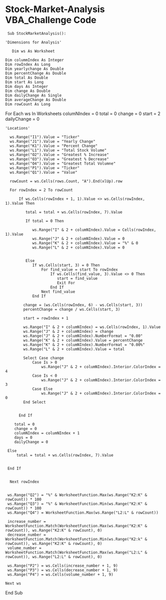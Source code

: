 # Stock-Market-Analysis VBA_Challenge Code

     Sub StockMarketAnalysis():
  
    'Dimensions for Analysis'
  
       Dim ws As Worksheet
  
    Dim colummIndex As Integer
    Dim rowIndex As Long
    Dim yearlychange As Double
    Dim percentChange As Double
    Dim total As Double
    Dim start As Long
    Dim days As Integer
    Dim change As Double
    Dim dailyChange As Single
    Dim averageChange As Double
    Dim rowCount As Long
  
  For Each ws In Worksheets
      columNIndex = 0
      total = 0
      change = 0
      start = 2
      dailyChange = 0

    'Locations'
    
      ws.Range("I1").Value = "Ticker"
      ws.Range("J1").Value = "Yearly Change"
      ws.Range("K1").Value = "Percent Change"
      ws.Range("L1").Value = "Total Stock Volume"
      ws.Range("O2").Value = "Greatest % Increase"
      ws.Range("O3").Value = "Greatest % Decrease"
      ws.Range("O4").Value = "Greatest Total Volumne"
      ws.Range("P1").Value = "Ticker"
      ws.Range("Q1").Value = "Value"
  
      rowCount = ws.Cells(rows.Count, "A").End(xlUp).row
  
      For rowIndex = 2 To rowCount
  
          If ws.Cells(rowIndex + 1, 1).Value <> ws.Cells(rowIndex, 1).Value Then
    
             total = total + ws.Cells(rowIndex, 7).Value
        
             If total = 0 Then
             
                ws.Range("I" & 2 + columNIndex).Value = Cells(rowIndex, 1).Value
                ws.Range("J" & 2 + columNIndex).Value = 0
                ws.Range("K" & 2 + columNIndex).Value = "%" & 0
                ws.Range("L" & 2 + columNIndex).Value = 0
            
            
             Else
                If ws.Cells(start, 3) = 0 Then
                    For find_value = start To rowIndex
                        If ws.Cells(find_value, 3).Value <> 0 Then
                           start = find_value
                           Exit For
                        End If
                    Next find_value
                End If
            
            change = (ws.Cells(rowIndex, 6) - ws.Cells(start, 3))
            percentChange = change / ws.Cells(start, 3)
            
            start = rowIndex + 1
            
            ws.Range("I" & 2 + columNIndex) = ws.Cells(rowIndex, 1).Value
            ws.Range("J" & 2 + columNIndex) = change
            ws.Range("J" & 2 + columNIndex).NumberFormat = "0.00"
            ws.Range("K" & 2 + columNIndex).Value = percentChange
            ws.Range("K" & 2 + columNIndex).NumberFormat = "0.00%"
            ws.Range("L" & 2 + columNIndex).Value = total
            
            Select Case change
                Case Is > 0
                    ws.Range("J" & 2 + columNIndex).Interior.ColorIndex = 4
                Case Is < 0
                    ws.Range("J" & 2 + columNIndex).Interior.ColorIndex = 3
                Case Else
                    ws.Range("J" & 2 + columNIndex).Interior.ColorIndex = 0
            End Select
            
            
          End If
          
        total = 0
        change = 0
        columNIndex = columNIndex + 1
        days = 0
        dailyChange = 0
          
     Else
         total = total + ws.Cells(rowIndex, 7).Value
         
          
     End If
      
                
      Next rowIndex
    
    
     ws.Range("Q2") = "%" & WorksheetFunction.Max(ws.Range("K2:K" & rowCount)) * 100
     ws.Range("Q3") = "%" & WorksheetFunction.Min(ws.Range("K2:K" & rowCount)) * 100
     ws.Range("Q4") = WorksheetFunction.Max(ws.Range("L2:L" & rowCount))
     
     increase_number = WorksheetFunction.Match(WorksheetFunction.Max(ws.Range("K2:K" & rowCount)), ws.Range("K2:K" & rowCount), 0)
     decrease_number = WorksheetFunction.Match(WorksheetFunction.Min(ws.Range("K2:k" & rowCount)), ws.Range("K2:K" & rowCount), 0)
     volume_number = WorksheetFunction.Match(WorksheetFunction.Max(ws.Range("L2:L" & rowCount)), ws.Range("L2:L" & rowCount), 0)
    
     ws.Range("P2") = ws.Cells(increase_number + 1, 9)
     ws.Range("P3") = ws.Cells(decrease_number + 1, 9)
     ws.Range("P4") = ws.Cells(volume_number + 1, 9)
    
    Next ws
  
   End Sub


